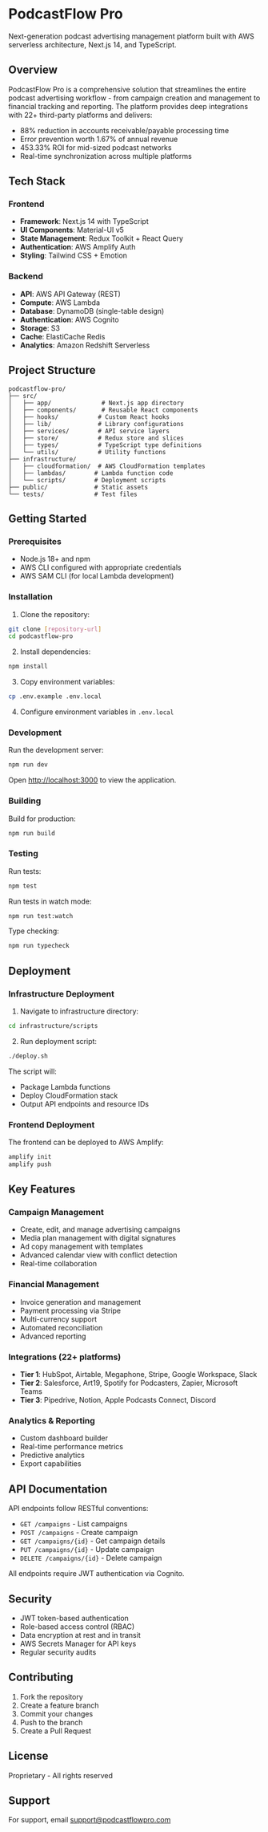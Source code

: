 # PodcastFlow Pro

Next-generation podcast advertising management platform built with AWS serverless architecture, Next.js 14, and TypeScript.

## Overview

PodcastFlow Pro is a comprehensive solution that streamlines the entire podcast advertising workflow - from campaign creation and management to financial tracking and reporting. The platform provides deep integrations with 22+ third-party platforms and delivers:

- 88% reduction in accounts receivable/payable processing time
- Error prevention worth 1.67% of annual revenue
- 453.33% ROI for mid-sized podcast networks
- Real-time synchronization across multiple platforms

## Tech Stack

### Frontend
- **Framework**: Next.js 14 with TypeScript
- **UI Components**: Material-UI v5
- **State Management**: Redux Toolkit + React Query
- **Authentication**: AWS Amplify Auth
- **Styling**: Tailwind CSS + Emotion

### Backend
- **API**: AWS API Gateway (REST)
- **Compute**: AWS Lambda
- **Database**: DynamoDB (single-table design)
- **Authentication**: AWS Cognito
- **Storage**: S3
- **Cache**: ElastiCache Redis
- **Analytics**: Amazon Redshift Serverless

## Project Structure

```
podcastflow-pro/
├── src/
│   ├── app/              # Next.js app directory
│   ├── components/       # Reusable React components
│   ├── hooks/           # Custom React hooks
│   ├── lib/             # Library configurations
│   ├── services/        # API service layers
│   ├── store/           # Redux store and slices
│   ├── types/           # TypeScript type definitions
│   └── utils/           # Utility functions
├── infrastructure/
│   ├── cloudformation/  # AWS CloudFormation templates
│   ├── lambdas/        # Lambda function code
│   └── scripts/        # Deployment scripts
├── public/             # Static assets
└── tests/              # Test files

```

## Getting Started

### Prerequisites

- Node.js 18+ and npm
- AWS CLI configured with appropriate credentials
- AWS SAM CLI (for local Lambda development)

### Installation

1. Clone the repository:
```bash
git clone [repository-url]
cd podcastflow-pro
```

2. Install dependencies:
```bash
npm install
```

3. Copy environment variables:
```bash
cp .env.example .env.local
```

4. Configure environment variables in `.env.local`

### Development

Run the development server:
```bash
npm run dev
```

Open [http://localhost:3000](http://localhost:3000) to view the application.

### Building

Build for production:
```bash
npm run build
```

### Testing

Run tests:
```bash
npm test
```

Run tests in watch mode:
```bash
npm run test:watch
```

Type checking:
```bash
npm run typecheck
```

## Deployment

### Infrastructure Deployment

1. Navigate to infrastructure directory:
```bash
cd infrastructure/scripts
```

2. Run deployment script:
```bash
./deploy.sh
```

The script will:
- Package Lambda functions
- Deploy CloudFormation stack
- Output API endpoints and resource IDs

### Frontend Deployment

The frontend can be deployed to AWS Amplify:

```bash
amplify init
amplify push
```

## Key Features

### Campaign Management
- Create, edit, and manage advertising campaigns
- Media plan management with digital signatures
- Ad copy management with templates
- Advanced calendar view with conflict detection
- Real-time collaboration

### Financial Management
- Invoice generation and management
- Payment processing via Stripe
- Multi-currency support
- Automated reconciliation
- Advanced reporting

### Integrations (22+ platforms)
- **Tier 1**: HubSpot, Airtable, Megaphone, Stripe, Google Workspace, Slack
- **Tier 2**: Salesforce, Art19, Spotify for Podcasters, Zapier, Microsoft Teams
- **Tier 3**: Pipedrive, Notion, Apple Podcasts Connect, Discord

### Analytics & Reporting
- Custom dashboard builder
- Real-time performance metrics
- Predictive analytics
- Export capabilities

## API Documentation

API endpoints follow RESTful conventions:

- `GET /campaigns` - List campaigns
- `POST /campaigns` - Create campaign
- `GET /campaigns/{id}` - Get campaign details
- `PUT /campaigns/{id}` - Update campaign
- `DELETE /campaigns/{id}` - Delete campaign

All endpoints require JWT authentication via Cognito.

## Security

- JWT token-based authentication
- Role-based access control (RBAC)
- Data encryption at rest and in transit
- AWS Secrets Manager for API keys
- Regular security audits

## Contributing

1. Fork the repository
2. Create a feature branch
3. Commit your changes
4. Push to the branch
5. Create a Pull Request

## License

Proprietary - All rights reserved

## Support

For support, email support@podcastflowpro.com